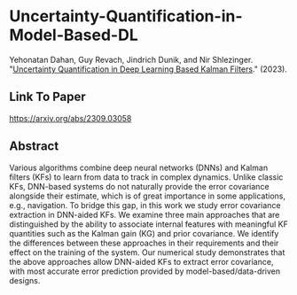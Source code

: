 # Uncertainty-Quantification-in-Model-Based-DL

Yehonatan Dahan, Guy Revach, Jindrich Dunik, and Nir Shlezinger. "[Uncertainty Quantification in Deep Learning Based Kalman Filters]((https://arxiv.org/abs/2309.03058))." (2023).

## Link To Paper

https://arxiv.org/abs/2309.03058

## Abstract
Various algorithms combine deep neural networks (DNNs) and Kalman filters (KFs) to learn from data to track in complex dynamics. Unlike classic KFs, DNN-based systems do not naturally provide the error covariance alongside their estimate, which is of great importance in some applications, e.g., navigation. To bridge this gap, in this work we study error covariance extraction in DNN-aided KFs. We examine three main approaches that are distinguished by the ability to associate internal features with meaningful KF quantities such as the Kalman gain (KG) and prior covariance. We identify the differences between these approaches in their requirements and their effect on the training of the system. Our numerical study demonstrates that the above approaches allow DNN-aided KFs to extract error covariance, with most accurate error prediction provided by model-based/data-driven designs.
